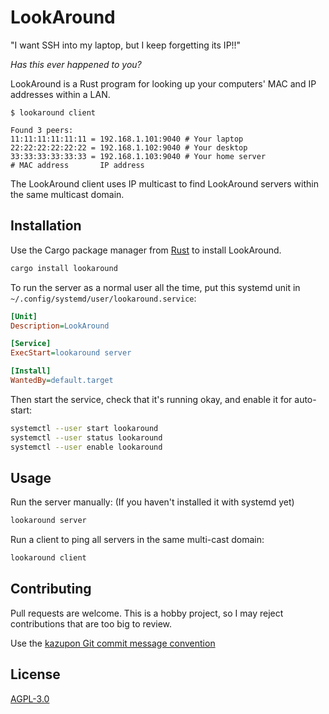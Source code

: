 # LookAround
"I want SSH into my laptop, but I keep forgetting its IP!!"

_Has this ever happened to you?_

LookAround is a Rust program for looking up your computers' MAC and IP addresses
within a LAN.

```text
$ lookaround client

Found 3 peers:
11:11:11:11:11:11 = 192.168.1.101:9040 # Your laptop
22:22:22:22:22:22 = 192.168.1.102:9040 # Your desktop
33:33:33:33:33:33 = 192.168.1.103:9040 # Your home server
# MAC address       IP address
```

The LookAround client uses IP multicast to find LookAround servers within the
same multicast domain.

## Installation

Use the Cargo package manager from [Rust](https://rustup.rs/) to install LookAround.

```bash
cargo install lookaround
```

To run the server as a normal user all the time, 
put this systemd unit in `~/.config/systemd/user/lookaround.service`:

```ini
[Unit]
Description=LookAround

[Service]
ExecStart=lookaround server

[Install]
WantedBy=default.target
```

Then start the service, check that it's running okay, and enable it for
auto-start:

```bash
systemctl --user start lookaround
systemctl --user status lookaround
systemctl --user enable lookaround
```

## Usage
Run the server manually: (If you haven't installed it with systemd yet)

```bash
lookaround server
```

Run a client to ping all servers in the same multi-cast domain:

```bash
lookaround client
```

## Contributing
Pull requests are welcome. This is a hobby project, so I may reject 
contributions that are too big to review.

Use the [kazupon Git commit message convention](https://github.com/kazupon/git-commit-message-convention)

## License
[AGPL-3.0](https://www.gnu.org/licenses/agpl-3.0.html)
